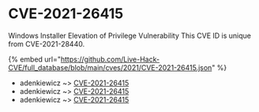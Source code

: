 # CVE-2021-26415

Windows Installer Elevation of Privilege Vulnerability This CVE ID is unique from CVE-2021-28440.

{% embed url="https://github.com/Live-Hack-CVE/full_database/blob/main/cves/2021/CVE-2021-26415.json" %}


* adenkiewicz ~> [CVE-2021-26415](https://www.alice-snow.ru/2021/database/cve-2021-26415/cve-2021-26415-adenkiewicz)
* adenkiewicz ~> [CVE-2021-26415](https://www.alice-snow.ru/2021/database/cve-2021-26415/cve-2021-26415-adenkiewicz)
* adenkiewicz ~> [CVE-2021-26415](https://www.alice-snow.ru/2021/database/cve-2021-26415/cve-2021-26415-adenkiewicz)